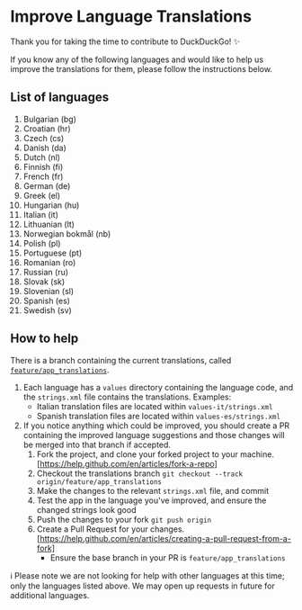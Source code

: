 # Improve Language Translations
Thank you for taking the time to contribute to DuckDuckGo! :sparkles:

If you know any of the following languages and would like to help us improve the translations for them, please follow the instructions below.

## List of languages
1. Bulgarian (bg)
1. Croatian (hr)
1. Czech (cs)
1. Danish (da)
1. Dutch (nl)
1. Finnish (fi)
1. French (fr)
1. German (de)
1. Greek (el)
1. Hungarian (hu)
1. Italian (it)
1. Lithuanian (lt)
1. Norwegian bokmål (nb)
1. Polish (pl)
1. Portuguese (pt)
1. Romanian (ro)
1. Russian (ru)
1. Slovak (sk)
1. Slovenian (sl)
1. Spanish (es)
1. Swedish (sv)

## How to help

There is a branch containing the current translations, called [`feature/app_translations`](https://github.com/duckduckgo/Android/tree/feature/app_translations/app/src/main/res).
1. Each language has a `values` directory containing the language code, and the `strings.xml` file contains the translations. Examples:
    - Italian translation files are located within `values-it/strings.xml`  
    - Spanish translation files are located within `values-es/strings.xml`
1. If you notice anything which could be improved, you should create a PR containing the improved language suggestions and those changes will be merged into that branch if accepted.
    1. Fork the project, and clone your forked project to your machine. [https://help.github.com/en/articles/fork-a-repo]
    1. Checkout the translations branch `git checkout --track origin/feature/app_translations`
    1. Make the changes to the relevant `strings.xml` file, and commit
    1. Test the app in the language you've improved, and ensure the changed strings look good
    1. Push the changes to your fork `git push origin`
    1. Create a Pull Request for your changes. [https://help.github.com/en/articles/creating-a-pull-request-from-a-fork]
        - Ensure the base branch in your PR is `feature/app_translations`
      

ℹ️ Please note we are not looking for help with other languages at this time; only the languages listed above. We may open up requests in future for additional languages.